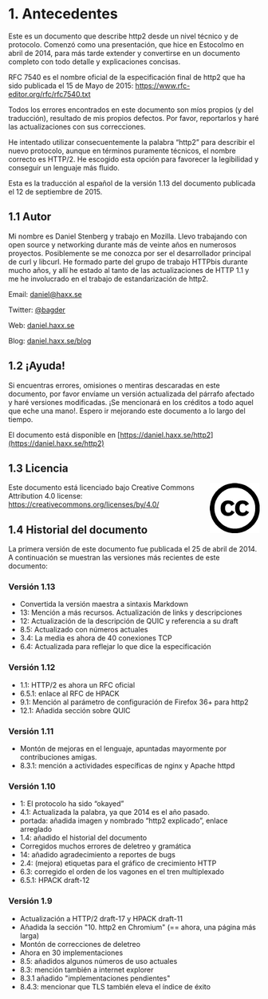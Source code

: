 # 1. Antecedentes

Este es un documento que describe http2 desde un nivel técnico y de protocolo. Comenzó como una presentación, que hice en Estocolmo en abril de 2014, para más tarde extender y convertirse en un documento completo con todo detalle y explicaciones concisas.

RFC 7540 es el nombre oficial de la especificación final de http2 que ha sido publicada el 15 de Mayo de 2015: https://www.rfc-editor.org/rfc/rfc7540.txt

Todos los errores encontrados en este documento son míos propios (y del traducción), resultado de mis propios defectos. Por favor, reportarlos y haré las actualizaciones con sus correcciones.

He intentado utilizar consecuentemente la palabra “http2” para describir el nuevo protocolo, aunque en términos puramente técnicos, el nombre correcto es HTTP/2. He escogido esta opción para favorecer la legibilidad y conseguir un lenguaje más fluido.

Esta es la traducción al español de la versión 1.13 del documento publicada el 12 de septiembre de 2015.

## 1.1 Autor

Mi nombre es Daniel Stenberg y trabajo en Mozilla. Llevo trabajando con open source y networking durante más de veinte años en numerosos proyectos. Posiblemente se me conozca por ser el desarrollador principal de curl y libcurl. He formado parte del grupo de trabajo HTTPbis durante mucho años, y allí he estado al tanto de las actualizaciones de HTTP 1.1 y me he involucrado en el trabajo de estandarización de http2.

  Email: daniel@haxx.se

  Twitter: [@bagder](https://twitter.com/bagder)

  Web: [daniel.haxx.se](https://daniel.haxx.se/)

  Blog: [daniel.haxx.se/blog](https://daniel.haxx.se/blog/)

## 1.2 ¡Ayuda!

Si encuentras errores, omisiones o mentiras descaradas en este documento, por favor envíame un versión actualizada del párrafo afectado y haré versiones modificadas. ¡Se mencionará en los créditos a todo aquel que eche una mano!. Espero ir mejorando este documento a lo largo del tiempo.

El documento está disponible en [https://daniel.haxx.se/http2](https://daniel.haxx.se/http2)


## 1.3 Licencia

<img style="float: right;" src="https://raw.githubusercontent.com/bagder/http2-explained/master/images/creative-commons.png" />

Este documento está licenciado bajo Creative Commons Attribution 4.0 license: https://creativecommons.org/licenses/by/4.0/

## 1.4 Historial del documento

La primera versión de este documento fue publicada el 25 de abril de 2014. A continuación se muestran las versiones más recientes de este documento:

### Versión 1.13

- Convertida la versión maestra a sintaxis Markdown
- 13: Mención a más recursos. Actualización de links y descripciones
- 12: Actualización de la descripción de QUIC y referencia a su draft
- 8.5: Actualizado con números actuales
- 3.4: La media es ahora de 40 conexiones TCP 
- 6.4: Actualizada para reflejar lo que dice la especificación 

### Versión 1.12

- 1.1: HTTP/2 es ahora un RFC oficial
- 6.5.1: enlace al RFC de HPACK
- 9.1: Mención al parámetro de configuración de Firefox 36+ para http2
- 12.1: Añadida sección sobre QUIC

### Versión 1.11

- Montón de mejoras en el lenguaje, apuntadas mayormente por contribuciones amigas.
- 8.3.1: mención a actividades específicas de nginx y Apache httpd

### Versión 1.10

- 1: El protocolo ha sido “okayed”
- 4.1: Actualizada la palabra, ya que 2014 es el año pasado.
- portada: añadida imagen y nombrado “http2 explicado”, enlace arreglado
- 1.4: añadido el historial del documento
- Corregidos muchos errores de deletreo y gramática
- 14: añadido agradecimiento a reportes de bugs
- 2.4: (mejora) etiquetas para el gráfico de crecimiento HTTP
- 6.3: corregido el orden de los vagones en el tren multiplexado
- 6.5.1: HPACK draft-12

### Versión 1.9

- Actualización a HTTP/2 draft-17 y HPACK draft-11 
- Añadida la sección "10. http2 en Chromium" (== ahora, una página más larga) 
- Montón de correcciones de deletreo
- Ahora en 30 implementaciones
- 8.5: añadidos algunos números de uso actuales
- 8.3: mención también a internet explorer
- 8.3.1 añadido "implementaciones pendientes"
- 8.4.3: mencionar que TLS también eleva el índice de éxito
